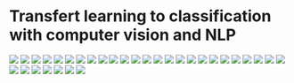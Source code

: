 # Transfert learning to classification with computer vision and NLP
![](https://github.com/leoguillaume/Transfert-learning-to-classification-with-computer-vision-and-NLP/blob/main/slides/Slide1.jpeg)
![](https://github.com/leoguillaume/Transfert-learning-to-classification-with-computer-vision-and-NLP/blob/main/slides/Slide2.jpeg)
![](https://github.com/leoguillaume/Transfert-learning-to-classification-with-computer-vision-and-NLP/blob/main/slides/Slide3.jpeg)
![](https://github.com/leoguillaume/Transfert-learning-to-classification-with-computer-vision-and-NLP/blob/main/slides/Slide4.jpeg)
![](https://github.com/leoguillaume/Transfert-learning-to-classification-with-computer-vision-and-NLP/blob/main/slides/Slide5.jpeg)
![](https://github.com/leoguillaume/Transfert-learning-to-classification-with-computer-vision-and-NLP/blob/main/slides/Slide6.jpeg)
![](https://github.com/leoguillaume/Transfert-learning-to-classification-with-computer-vision-and-NLP/blob/main/slides/Slide7.jpeg)
![](https://github.com/leoguillaume/Transfert-learning-to-classification-with-computer-vision-and-NLP/blob/main/slides/Slide8.jpeg)
![](https://github.com/leoguillaume/Transfert-learning-to-classification-with-computer-vision-and-NLP/blob/main/slides/Slide9.jpeg)
![](https://github.com/leoguillaume/Transfert-learning-to-classification-with-computer-vision-and-NLP/blob/main/slides/Slide10.jpeg)
![](https://github.com/leoguillaume/Transfert-learning-to-classification-with-computer-vision-and-NLP/blob/main/slides/Slide11.jpeg)
![](https://github.com/leoguillaume/Transfert-learning-to-classification-with-computer-vision-and-NLP/blob/main/slides/Slide12.jpeg)
![](https://github.com/leoguillaume/Transfert-learning-to-classification-with-computer-vision-and-NLP/blob/main/slides/Slide13.jpeg)
![](https://github.com/leoguillaume/Transfert-learning-to-classification-with-computer-vision-and-NLP/blob/main/slides/Slide14.jpeg)
![](https://github.com/leoguillaume/Transfert-learning-to-classification-with-computer-vision-and-NLP/blob/main/slides/Slide15.jpeg)
![](https://github.com/leoguillaume/Transfert-learning-to-classification-with-computer-vision-and-NLP/blob/main/slides/Slide16.jpeg)
![](https://github.com/leoguillaume/Transfert-learning-to-classification-with-computer-vision-and-NLP/blob/main/slides/Slide17.jpeg)
![](https://github.com/leoguillaume/Transfert-learning-to-classification-with-computer-vision-and-NLP/blob/main/slides/Slide18.jpeg)
![](https://github.com/leoguillaume/Transfert-learning-to-classification-with-computer-vision-and-NLP/blob/main/slides/Slide19.jpeg)
![](https://github.com/leoguillaume/Transfert-learning-to-classification-with-computer-vision-and-NLP/blob/main/slides/Slide20.jpeg)
![](https://github.com/leoguillaume/Transfert-learning-to-classification-with-computer-vision-and-NLP/blob/main/slides/Slide21.jpeg)
![](https://github.com/leoguillaume/Transfert-learning-to-classification-with-computer-vision-and-NLP/blob/main/slides/Slide22.jpeg)
![](https://github.com/leoguillaume/Transfert-learning-to-classification-with-computer-vision-and-NLP/blob/main/slides/Slide23.jpeg)
![](https://github.com/leoguillaume/Transfert-learning-to-classification-with-computer-vision-and-NLP/blob/main/slides/Slide24.jpeg)
![](https://github.com/leoguillaume/Transfert-learning-to-classification-with-computer-vision-and-NLP/blob/main/slides/Slide25.jpeg)
![](https://github.com/leoguillaume/Transfert-learning-to-classification-with-computer-vision-and-NLP/blob/main/slides/Slide26.jpeg)
![](https://github.com/leoguillaume/Transfert-learning-to-classification-with-computer-vision-and-NLP/blob/main/slides/Slide27.jpeg)
![](https://github.com/leoguillaume/Transfert-learning-to-classification-with-computer-vision-and-NLP/blob/main/slides/Slide28.jpeg)
![](https://github.com/leoguillaume/Transfert-learning-to-classification-with-computer-vision-and-NLP/blob/main/slides/Slide29.jpeg)
![](https://github.com/leoguillaume/Transfert-learning-to-classification-with-computer-vision-and-NLP/blob/main/slides/Slide30.jpeg)
![](https://github.com/leoguillaume/Transfert-learning-to-classification-with-computer-vision-and-NLP/blob/main/slides/Slide31.jpeg)
![](https://github.com/leoguillaume/Transfert-learning-to-classification-with-computer-vision-and-NLP/blob/main/slides/Slide32.jpeg)

